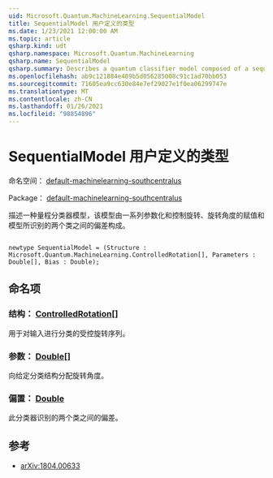 ```yaml
---
uid: Microsoft.Quantum.MachineLearning.SequentialModel
title: SequentialModel 用户定义的类型
ms.date: 1/23/2021 12:00:00 AM
ms.topic: article
qsharp.kind: udt
qsharp.namespace: Microsoft.Quantum.MachineLearning
qsharp.name: SequentialModel
qsharp.summary: Describes a quantum classifier model composed of a sequence of parameterized and controlled rotations, an assignment of rotation angles, and a bias between the two classes recognized by the model.
ms.openlocfilehash: ab9c121884e489b5d056285008c91c1ad70bb053
ms.sourcegitcommit: 71605ea9cc630e84e7ef29027e1f0ea06299747e
ms.translationtype: MT
ms.contentlocale: zh-CN
ms.lasthandoff: 01/26/2021
ms.locfileid: "98854896"
---
```

# <a name="sequentialmodel-user-defined-type"></a>SequentialModel 用户定义的类型

命名空间： [default-machinelearning-southcentralus](xref:Microsoft.Quantum.MachineLearning)

Package： [default-machinelearning-southcentralus](https://nuget.org/packages/Microsoft.Quantum.MachineLearning)


描述一种量程分类器模型，该模型由一系列参数化和控制旋转、旋转角度的赋值和模型所识别的两个类之间的偏差构成。

```qsharp

newtype SequentialModel = (Structure : Microsoft.Quantum.MachineLearning.ControlledRotation[], Parameters : Double[], Bias : Double);
```



## <a name="named-items"></a>命名项

### <a name="structure--controlledrotation"></a>结构： [ControlledRotation](xref:Microsoft.Quantum.MachineLearning.ControlledRotation)[]

用于对输入进行分类的受控旋转序列。
### <a name="parameters--double"></a>参数： [Double](xref:microsoft.quantum.lang-ref.double)[]

向给定分类结构分配旋转角度。
### <a name="bias--double"></a>偏置： [Double](xref:microsoft.quantum.lang-ref.double)

此分类器识别的两个类之间的偏差。

## <a name="references"></a>参考

- [arXiv:1804.00633](https://arxiv.org/abs/1804.00633)
